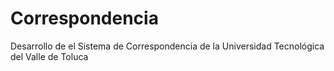 # Correspondencia
Desarrollo de el Sistema de Correspondencia de la Universidad Tecnológica del Valle de Toluca
